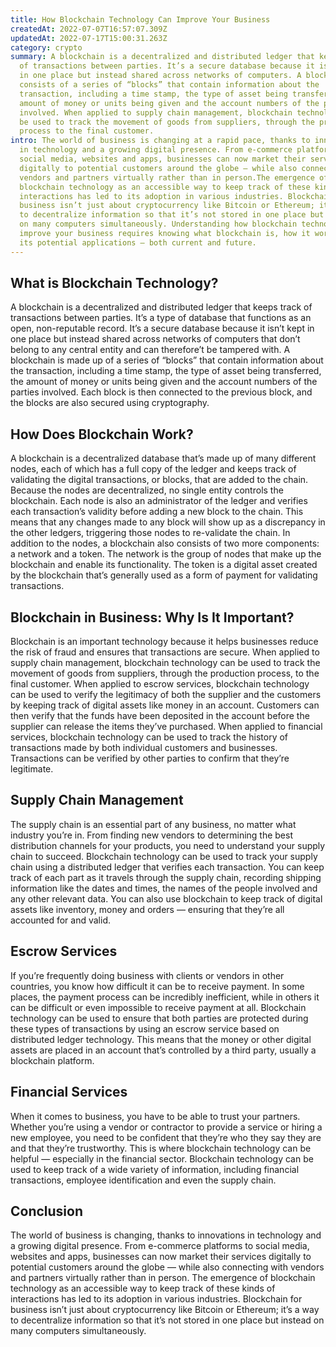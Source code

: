 ```yaml
---
title: How Blockchain Technology Can Improve Your Business
createdAt: 2022-07-07T16:57:07.309Z
updatedAt: 2022-07-17T15:00:31.263Z
category: crypto
summary: A blockchain is a decentralized and distributed ledger that keeps track
  of transactions between parties. It’s a secure database because it isn’t kept
  in one place but instead shared across networks of computers. A blockchain
  consists of a series of “blocks” that contain information about the
  transaction, including a time stamp, the type of asset being transferred, the
  amount of money or units being given and the account numbers of the parties
  involved. When applied to supply chain management, blockchain technology can
  be used to track the movement of goods from suppliers, through the production
  process to the final customer.
intro: The world of business is changing at a rapid pace, thanks to innovations
  in technology and a growing digital presence. From e-commerce platforms to
  social media, websites and apps, businesses can now market their services
  digitally to potential customers around the globe — while also connecting with
  vendors and partners virtually rather than in person.The emergence of
  blockchain technology as an accessible way to keep track of these kinds of
  interactions has led to its adoption in various industries. Blockchain for
  business isn’t just about cryptocurrency like Bitcoin or Ethereum; it’s a way
  to decentralize information so that it’s not stored in one place but instead
  on many computers simultaneously. Understanding how blockchain technology can
  improve your business requires knowing what blockchain is, how it works and
  its potential applications — both current and future.
---
```


## What is Blockchain Technology?

A blockchain is a decentralized and distributed ledger that keeps track of transactions between parties. It’s a type of database that functions as an open, non-reputable record. It’s a secure database because it isn’t kept in one place but instead shared across networks of computers that don’t belong to any central entity and can therefore’t be tampered with. A blockchain is made up of a series of “blocks” that contain information about the transaction, including a time stamp, the type of asset being transferred, the amount of money or units being given and the account numbers of the parties involved. Each block is then connected to the previous block, and the blocks are also secured using cryptography.

## How Does Blockchain Work?

A blockchain is a decentralized database that’s made up of many different nodes, each of which has a full copy of the ledger and keeps track of validating the digital transactions, or blocks, that are added to the chain. Because the nodes are decentralized, no single entity controls the blockchain. Each node is also an administrator of the ledger and verifies each transaction’s validity before adding a new block to the chain. This means that any changes made to any block will show up as a discrepancy in the other ledgers, triggering those nodes to re-validate the chain. In addition to the nodes, a blockchain also consists of two more components: a network and a token. The network is the group of nodes that make up the blockchain and enable its functionality. The token is a digital asset created by the blockchain that’s generally used as a form of payment for validating transactions.

## Blockchain in Business: Why Is It Important?

Blockchain is an important technology because it helps businesses reduce the risk of fraud and ensures that transactions are secure. When applied to supply chain management, blockchain technology can be used to track the movement of goods from suppliers, through the production process, to the final customer. When applied to escrow services, blockchain technology can be used to verify the legitimacy of both the supplier and the customers by keeping track of digital assets like money in an account. Customers can then verify that the funds have been deposited in the account before the supplier can release the items they’ve purchased. When applied to financial services, blockchain technology can be used to track the history of transactions made by both individual customers and businesses. Transactions can be verified by other parties to confirm that they’re legitimate.

## Supply Chain Management

The supply chain is an essential part of any business, no matter what industry you’re in. From finding new vendors to determining the best distribution channels for your products, you need to understand your supply chain to succeed. Blockchain technology can be used to track your supply chain using a distributed ledger that verifies each transaction. You can keep track of each part as it travels through the supply chain, recording shipping information like the dates and times, the names of the people involved and any other relevant data. You can also use blockchain to keep track of digital assets like inventory, money and orders — ensuring that they’re all accounted for and valid.

## Escrow Services

If you’re frequently doing business with clients or vendors in other countries, you know how difficult it can be to receive payment. In some places, the payment process can be incredibly inefficient, while in others it can be difficult or even impossible to receive payment at all. Blockchain technology can be used to ensure that both parties are protected during these types of transactions by using an escrow service based on distributed ledger technology. This means that the money or other digital assets are placed in an account that’s controlled by a third party, usually a blockchain platform.

## Financial Services

When it comes to business, you have to be able to trust your partners. Whether you’re using a vendor or contractor to provide a service or hiring a new employee, you need to be confident that they’re who they say they are and that they’re trustworthy. This is where blockchain technology can be helpful — especially in the financial sector. Blockchain technology can be used to keep track of a wide variety of information, including financial transactions, employee identification and even the supply chain.

## Conclusion

The world of business is changing, thanks to innovations in technology and a growing digital presence. From e-commerce platforms to social media, websites and apps, businesses can now market their services digitally to potential customers around the globe — while also connecting with vendors and partners virtually rather than in person. The emergence of blockchain technology as an accessible way to keep track of these kinds of interactions has led to its adoption in various industries. Blockchain for business isn’t just about cryptocurrency like Bitcoin or Ethereum; it’s a way to decentralize information so that it’s not stored in one place but instead on many computers simultaneously.
